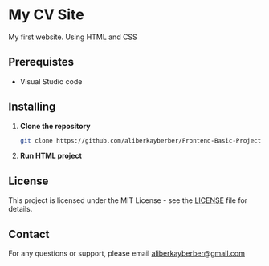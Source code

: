 # My CV Site
My first website. Using HTML and CSS

## Prerequistes
 - Visual Studio code 

## Installing

1. **Clone the repository**
   ```bash
   git clone https://github.com/aliberkayberber/Frontend-Basic-Projects
   ```

2. **Run HTML project**

## License

This project is licensed under the MIT License - see the [LICENSE](LICENSE) file for details.

## Contact

For any questions or support, please email aliberkayberber@gmail.com